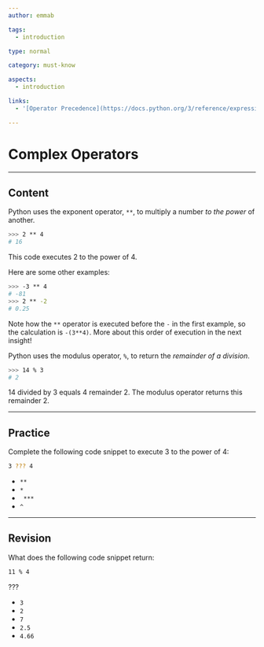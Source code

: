 ```yaml
---
author: emmab

tags:
  - introduction

type: normal

category: must-know

aspects:
  - introduction

links: 
  - '[Operator Precedence](https://docs.python.org/3/reference/expressions.html#operator-precedence){documentation}'

---
```


# Complex Operators

---
## Content

Python uses the exponent operator, `**`, to multiply a number *to the power* of another.

```bash
>>> 2 ** 4
# 16
```

This code executes 2 to the power of 4.

Here are some other examples:

```bash
>>> -3 ** 4
# -81
>>> 2 ** -2
# 0.25
```

Note how the `**` operator is executed before the `-` in the first example, so the calculation is `-(3**4)`. More about this order of execution in the next insight!

Python uses the modulus operator, `%`, to return the *remainder of a division*.

```bash
>>> 14 % 3
# 2
```

14 divided by 3 equals 4 remainder 2. The modulus operator returns this remainder 2.

---
## Practice

Complete the following code snippet to execute 3 to the power of 4:

```bash
3 ??? 4
```
 
* `**`
* `*`
* ` ***`
* `^`

---
## Revision

What does the following code snippet return:

```bash
11 % 4
```

???

* `3`
* `2`
* `7`
* `2.5`
* `4.66`